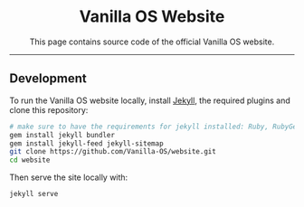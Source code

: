 <div align="center">

# Vanilla OS Website

This page contains source code of the official Vanilla OS website.

---

</div>

## Development

To run the Vanilla OS website locally, install [Jekyll](https://jekyllrb.com/docs/), the required plugins and clone this repository:

```bash
# make sure to have the requirements for jekyll installed: Ruby, RubyGems, GCC, Make
gem install jekyll bundler
gem install jekyll-feed jekyll-sitemap
git clone https://github.com/Vanilla-OS/website.git
cd website
```

Then serve the site locally with:

```bash
jekyll serve
```
